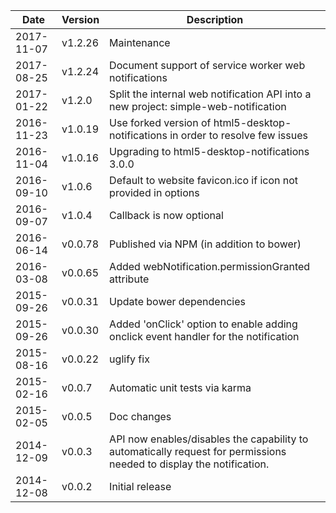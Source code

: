 | Date        | Version | Description |
| ----------- | ------- | ----------- |
| 2017-11-07  | v1.2.26 | Maintenance |
| 2017-08-25  | v1.2.24 | Document support of service worker web notifications |
| 2017-01-22  | v1.2.0  | Split the internal web notification API into a new project: simple-web-notification |
| 2016-11-23  | v1.0.19 | Use forked version of html5-desktop-notifications in order to resolve few issues |
| 2016-11-04  | v1.0.16 | Upgrading to html5-desktop-notifications 3.0.0 |
| 2016-09-10  | v1.0.6  | Default to website favicon.ico if icon not provided in options |
| 2016-09-07  | v1.0.4  | Callback is now optional |
| 2016-06-14  | v0.0.78 | Published via NPM (in addition to bower) |
| 2016-03-08  | v0.0.65 | Added webNotification.permissionGranted attribute |
| 2015-09-26  | v0.0.31 | Update bower dependencies |
| 2015-09-26  | v0.0.30 | Added 'onClick' option to enable adding onclick event handler for the notification |
| 2015-08-16  | v0.0.22 | uglify fix |
| 2015-02-16  | v0.0.7  | Automatic unit tests via karma |
| 2015-02-05  | v0.0.5  | Doc changes |
| 2014-12-09  | v0.0.3  | API now enables/disables the capability to automatically request for permissions needed to display the notification. |
| 2014-12-08  | v0.0.2  | Initial release |
